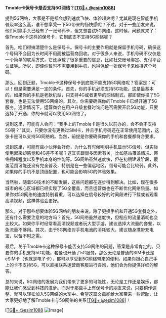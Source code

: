 **Tmoble卡保号卡是否支持5G网络？[[TG💪+ @esim1088](https://t.me/s/esim1088)]**

提到5G网络，大家是不是都会想到速度飞快、体验超爽呢？尤其是现在智能手机普及率这么高，谁不想享受一下5G带来的畅快感呢？不过，对于一些朋友来说，他们可能手头已经有了一张号码卡，但又想尝试5G网络。这时候，问题就来了：像Tmoble卡这样的保号卡，它到底支不支持5G网络呢？

首先，咱们得搞清楚什么是保号卡。保号卡的主要作用就是保留手机号码，确保这个号码不会因为长时间不用而被运营商回收。对于很多人来说，手机号码不仅仅是一个简单的联系方式，它还承载了很多重要的信息，比如社交账号绑定、支付平台认证等。所以，即便你暂时不需要用到手机，也得保留一张保号卡来维持这个号码。

那么，回到正题，Tmoble卡这种保号卡到底能不能支持5G网络呢？答案是：可以！但是需要满足一定的条件。首先，你的手机必须支持5G功能，这是最基本的。如果你的手机是老款机型，只支持4G或者更早的网络制式，那即使你换了5G套餐，也是无法使用5G网络的。其次，你需要确保你的Tmoble卡已经开通了5G服务。通常情况下，运营商会在用户升级套餐时询问是否需要开启5G功能，只要选择了开通，你的卡就可以使用5G网络了。

说到这里，可能有人会问：“我手上的Tmoble卡是很久以前办的，会不会不支持5G啊？”其实，只要你没有更换过SIM卡，并且手机号码还在正常使用范围内，这张卡是可以支持5G网络的。当然，前提是你要确保你的手机和套餐都符合要求。

说到这里，可能有些小伙伴会好奇，为什么有时候明明手机显示5G信号，但实际使用起来却感觉和4G差不多呢？这其实跟很多因素有关，比如基站覆盖情况、网络拥堵程度以及手机本身的性能等。5G网络虽然速度快，但在初期建设阶段，覆盖范围可能还没有完全普及，特别是在一些偏远地区，信号可能会比较弱。此外，如果你的手机不是顶级配置，也可能会影响5G的体验效果。

当然啦，随着5G技术的不断发展，这些问题都在逐步得到解决。比如，现在很多城市的核心区域都已经实现了5G全覆盖，而且运营商也在不断优化网络质量。如果你对5G网络的速度特别看重，可以选择在信号较好的时间段进行下载或者观看高清视频，这样体验会更好。

那么，对于那些想要体验5G网络的朋友来说，除了更换手机和开通5G套餐之外，还有什么需要注意的地方吗？首先，5G网络虽然速度快，但相应的流量消耗也会比较大。如果你平时经常看高清视频或者玩大型手游，建议选择大流量的套餐，以免流量不够用。其次，由于5G网络对手机电池的消耗较大，建议随身携带充电宝，以备不时之需。

最后，关于Tmoble卡这种保号卡能否支持5G网络的问题，答案是非常肯定的。只要你的手机支持5G功能，套餐也开通了5G服务，那么无论是普通的SIM卡还是eSIM卡（也就是电子卡），都可以享受到5G网络带来的便利。如果你担心自己手上的卡不支持5G，可以直接联系运营商客服进行咨询，他们会为你提供详细的解答。

总的来说，5G网络的发展为我们带来了更多的可能性，无论是工作还是娱乐，都能让我们感受到科技的进步。而对于那些手上有保号卡的朋友来说，只要稍作调整，就可以轻松加入5G网络的大军中。希望这篇文章能给大家带来一些帮助，让大家更好地了解Tmoble卡与5G网络的关系[[TG💪+ @esim1088](https://t.me/s/esim1088)]！

[[TG💪+ @esim1088](https://t.me/s/esim1088) ![Image](https://i.postimg.cc/4NQfJmqS/Snipaste-2025-05-13-00-14-12.png)]